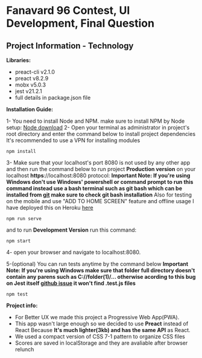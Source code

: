 
# Fanavard 96 Contest, UI Development, Final Question

## Project Information - Technology

**Libraries:**

* preact-cli v2.1.0
* preact v8.2.9
* mobx v5.0.3
* jest v21.2.1
* full details in package.json file

**Installation Guide:**

1- You need to install Node and NPM. make sure to install NPM by Node setup: 
[Node download](www.nodejs.org)
2- Open your terminal as administrator in project's root directory and enter the command below to install project dependencies It's recommended to use a VPN for installing modules

    npm install
   

3- Make sure that your localhost's port 8080 is not used by any other app and then run the command below to run project **Production version** on your localhost **https**://localhost:8080 protocol:
**Important Note: If you're using Windows don't use Windows' powershell or command prompt to run this command instead  use a bash terminal such as git bash which can be installed from [git](https://git-scm.com/downloads) make sure to check git bash installation**
Also for testing on the mobile and use "ADD TO HOME SCREEN" feature and offline usage I have deployed this on Heroku [here](https://kia-stickynotes.herokuapp.com)

    npm run serve
    
and to run **Development Version** run this command: 

    npm start
    
4- open your browser and navigate to localhost:8080.

5-(optional) You can run tests anytime by the command below
**Important Note: If you're using Windows make sure that folder full directory doesn't contain any parens such as C://folder(1)/... otherwise acording to this bug on Jest itself [github issue](https://github.com/facebook/jest/issues/2381) it won't find .test.js files**

    npm test

**Project info:**

 * For Better UX we made this project a Progressive Web App(PWA).
 *  This app wasn't large enough so we decided to use **Preact** instead of React Because **It's much lighter(3kb) and has the same API** as React.
 * We used a compact version of CSS 7-1 pattern to organize CSS files
 * Scores are saved in localStorage and they are avaliable after browser relunch